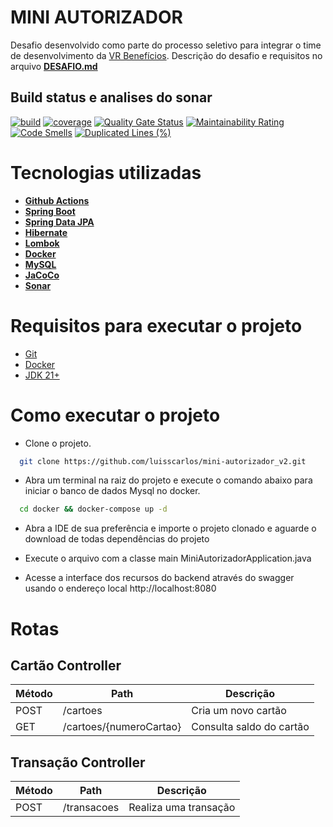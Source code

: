 # MINI AUTORIZADOR
Desafio desenvolvido como parte do processo seletivo para integrar o time de desenvolvimento da [VR Benefícios](https://www.vr.com.br/). Descrição do desafio e requisitos no arquivo **[DESAFIO.md](https://github.com/luisscarlos/mini-autorizador/blob/main/DESAFIO.md)**

## Build status e analises do sonar
[![build](https://github.com/luisscarlos/mini-autorizador/actions/workflows/build.yml/badge.svg)](https://github.com/luisscarlos/mini-autorizador/actions/workflows/build.yml)
[![coverage](https://sonarcloud.io/api/project_badges/measure?project=luisscarlos_mini-autorizador&metric=coverage)](https://sonarcloud.io/dashboard?id=luisscarlos_mini-autorizador)
[![Quality Gate Status](https://sonarcloud.io/api/project_badges/measure?project=luisscarlos_mini-autorizador&metric=alert_status)](https://sonarcloud.io/dashboard?id=luisscarlos_mini-autorizador)
[![Maintainability Rating](https://sonarcloud.io/api/project_badges/measure?project=luisscarlos_mini-autorizador&metric=sqale_rating)](https://sonarcloud.io/dashboard?id=luisscarlos_mini-autorizador)
[![Code Smells](https://sonarcloud.io/api/project_badges/measure?project=luisscarlos_mini-autorizador&metric=code_smells)](https://sonarcloud.io/dashboard?id=luisscarlos_mini-autorizador)
[![Duplicated Lines (%)](https://sonarcloud.io/api/project_badges/measure?project=luisscarlos_mini-autorizador&metric=duplicated_lines_density)](https://sonarcloud.io/dashboard?id=luisscarlos_mini-autorizador)

# Tecnologias utilizadas

- **[Github Actions](https://github.com/features/actions)**
- **[Spring Boot](https://spring.io/projects/spring-boot)**
- **[Spring Data JPA](https://spring.io/projects/spring-data-jpa#overview)** 
- **[Hibernate](https://hibernate.org/orm/)**
- **[Lombok](https://projectlombok.org/)**
- **[Docker](https://www.docker.com/)**
- **[MySQL](https://www.mysql.com/)**
- **[JaCoCo](https://www.eclemma.org/jacoco/)**
- **[Sonar](https://www.sonarsource.com/)**

# Requisitos para executar o projeto
- [Git](https://git-scm.com/)
- [Docker](https://www.docker.com/)
- [JDK 21+](https://docs.aws.amazon.com/corretto/latest/corretto-21-ug/downloads-list.html)

# Como executar o projeto
- Clone o projeto.
```bash
  git clone https://github.com/luisscarlos/mini-autorizador_v2.git
```
- Abra um terminal na raiz do projeto e execute o comando abaixo para iniciar o banco de dados Mysql no docker.
```bash
  cd docker && docker-compose up -d
```

- Abra a IDE de sua preferência e importe o projeto clonado e aguarde o download de todas dependências do projeto

- Execute o arquivo com a classe main MiniAutorizadorApplication.java

- Acesse a interface dos recursos do backend através do swagger usando o endereço local http://localhost:8080


# Rotas
## Cartão Controller
| Método  | Path  | Descrição  |
| ------------ | ------------ | ------------ |
| POST  |  /cartoes | Cria um novo cartão |
| GET  |  /cartoes/{numeroCartao} | Consulta saldo do cartão |

## Transação Controller
| Método  | Path  | Descrição  |
| ------------ | ------------ | ------------ |
| POST  |  /transacoes | Realiza uma transação |
